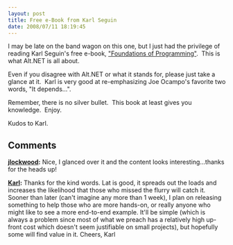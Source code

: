 ```yaml
---
layout: post
title: Free e-Book from Karl Seguin
date: 2008/07/11 18:19:45
---
```



I may be late on the band wagon on this one, but I just had the privilege of reading Karl Seguin's free e-book, ["Foundations of Programming"](http://www.openmymind.net/FoundationsOfProgramming.pdf).  This is what Alt.NET is all about.

Even if you disagree with Alt.NET or what it stands for, please just take a glance at it.  Karl is very good at re-emphasizing Joe Ocampo's favorite two words, "It depends...".

Remember, there is no silver bullet.  This book at least gives you knowledge.  Enjoy. 

Kudos to Karl.

## Comments

**[jlockwood](#273 "2008-07-11 20:56:02"):** Nice, I glanced over it and the content looks interesting...thanks for the heads up!

**[Karl](#274 "2008-07-12 03:06:36"):** Thanks for the kind words. Lat is good, it spreads out the loads and increases the likelihood that those who missed the flurry will catch it. Sooner than later (can't imagine any more than 1 week), I plan on releasing something to help those who are more hands-on, or really anyone who might like to see a more end-to-end example. It'll be simple (which is always a problem since most of what we preach has a relatively high up-front cost which doesn't seem justifiable on small projects), but hopefully some will find value in it. Cheers, Karl

